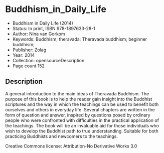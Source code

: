 
# Buddhism_in_Daily_Life

- Buddhism in Daily Life (2014)
- Status: In print, ISBN 978-1897633-28-1
- Author: Nina van Gorkom
- Keywords: Buddhism; theravada; Theravada buddhism; beginner buddhism;
- Publisher: Zolag
- Year: 2014
- Collection: opensourceDescription
- Page count 152

## Description

A general introduction to the main ideas of Theravada Buddhism. The purpose of this book is to help the reader gain insight into the Buddhist scriptures and the way in which the teachings can be used to benefit both ourselves and others in everyday life. Several chapters are written in the form of question and answer, inspired by questions posed by ordinary people who were confronted with difficulties in the practical application of the teachings. The book will be an invaluable aid for those individuals who wish to develop the Buddhist path to true understanding. Suitable for both practicing Buddhists and newcomers to the teachings.

Creative Commons license: Attribution-No Derivative Works 3.0
